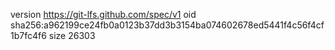 version https://git-lfs.github.com/spec/v1
oid sha256:a962199ce24fb0a0123b37dd3b3154ba074602678ed5441f4c56f4cf1b7fc4f6
size 26303
